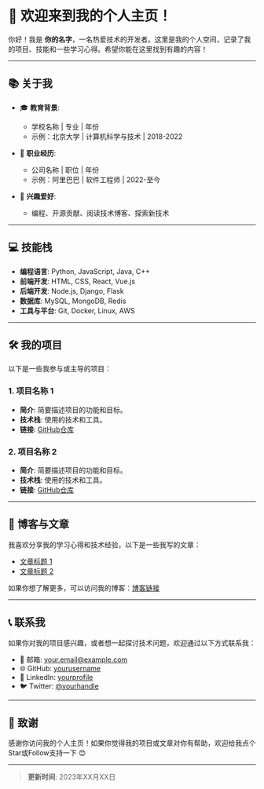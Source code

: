 
# 👋 欢迎来到我的个人主页！

你好！我是 **你的名字**，一名热爱技术的开发者。这里是我的个人空间，记录了我的项目、技能和一些学习心得。希望你能在这里找到有趣的内容！

---

## 📚 关于我

- 🎓 **教育背景**:  
  - 学校名称 | 专业 | 年份  
  - 示例：北京大学 | 计算机科学与技术 | 2018-2022

- 💼 **职业经历**:  
  - 公司名称 | 职位 | 年份  
  - 示例：阿里巴巴 | 软件工程师 | 2022-至今

- 🌟 **兴趣爱好**:  
  - 编程、开源贡献、阅读技术博客、探索新技术

---

## 💻 技能栈

- **编程语言**: Python, JavaScript, Java, C++
- **前端开发**: HTML, CSS, React, Vue.js
- **后端开发**: Node.js, Django, Flask
- **数据库**: MySQL, MongoDB, Redis
- **工具与平台**: Git, Docker, Linux, AWS

---

## 🛠️ 我的项目

以下是一些我参与或主导的项目：

### 1. 项目名称 1
- **简介**: 简要描述项目的功能和目标。
- **技术栈**: 使用的技术和工具。
- **链接**: [GitHub仓库](https://github.com/yourusername/project1)

### 2. 项目名称 2
- **简介**: 简要描述项目的功能和目标。
- **技术栈**: 使用的技术和工具。
- **链接**: [GitHub仓库](https://github.com/yourusername/project2)

---

## 📝 博客与文章

我喜欢分享我的学习心得和技术经验，以下是一些我写的文章：

- [文章标题 1](https://yourblog.com/article1)
- [文章标题 2](https://yourblog.com/article2)

如果你想了解更多，可以访问我的博客：[博客链接](https://yourblog.com)

---

## 📞 联系我

如果你对我的项目感兴趣，或者想一起探讨技术问题，欢迎通过以下方式联系我：

- 📧 邮箱: your.email@example.com
- 🌐 GitHub: [yourusername](https://github.com/yourusername)
- 💼 LinkedIn: [yourprofile](https://www.linkedin.com/in/yourprofile)
- 🐦 Twitter: [@yourhandle](https://twitter.com/yourhandle)

---

## 🙏 致谢

感谢你访问我的个人主页！如果你觉得我的项目或文章对你有帮助，欢迎给我点个Star或Follow支持一下 😊

---

> **更新时间**: 2023年XX月XX日

